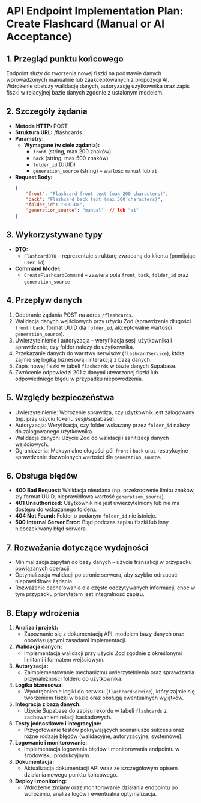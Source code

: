 # API Endpoint Implementation Plan: Create Flashcard (Manual or AI Acceptance)

## 1. Przegląd punktu końcowego
Endpoint służy do tworzenia nowej fiszki na podstawie danych wprowadzonych manualnie lub zaakceptowanych z propozycji AI. Wdrożenie obsłuży walidację danych, autoryzację użytkownika oraz zapis fiszki w relacyjnej bazie danych zgodnie z ustalonym modelem.

## 2. Szczegóły żądania
- **Metoda HTTP:** POST
- **Struktura URL:** /flashcards
- **Parametry:**
  - **Wymagane (w ciele żądania):**
    - `front` (string, max 200 znaków)
    - `back` (string, max 500 znaków)
    - `folder_id` (UUID)
    - `generation_source` (string) – wartość `manual` lub `ai`
- **Request Body:**
  ```json
  {
      "front": "Flashcard front text (max 200 characters)",
      "back": "Flashcard back text (max 500 characters)",
      "folder_id": "<UUID>",
      "generation_source": "manual"  // lub "ai"
  }
  ```

## 3. Wykorzystywane typy
- **DTO:**
  - `FlashcardDTO` – reprezentuje strukturę zwracaną do klienta (pomijając `user_id`)
- **Command Model:**
  - `CreateFlashcardCommand` – zawiera pola `front`, `back`, `folder_id` oraz `generation_source`

## 4. Przepływ danych
1. Odebranie żądania POST na adres `/flashcards`.
2. Walidacja danych wejściowych przy użyciu Zod (sprawdzenie długości `front` i `back`, format UUID dla `folder_id`, akceptowalne wartości `generation_source`).
3. Uwierzytelnienie i autoryzacja – weryfikacja sesji użytkownika i sprawdzenie, czy folder należy do użytkownika.
4. Przekazanie danych do warstwy serwisów (`flashcardService`), która zajmie się logiką biznesową i interakcją z bazą danych.
5. Zapis nowej fiszki w tabeli `flashcards` w bazie danych Supabase.
6. Zwrócenie odpowiedzi 201 z danymi utworzonej fiszki lub odpowiedniego błędu w przypadku niepowodzenia.

## 5. Względy bezpieczeństwa
- Uwierzytelnienie: Wdrożenie sprawdza, czy użytkownik jest zalogowany (np. przy użyciu tokenu sesji/supabase).
- Autoryzacja: Weryfikacja, czy folder wskazany przez `folder_id` należy do zalogowanego użytkownika.
- Walidacja danych: Użycie Zod do walidacji i sanitizacji danych wejściowych.
- Ograniczenia: Maksymalne długości pól `front` i `back` oraz restrykcyjne sprawdzenie dozwolonych wartości dla `generation_source`.

## 6. Obsługa błędów
- **400 Bad Request:** Walidacja nieudana (np. przekroczenie limitu znaków, zły format UUID, nieprawidłowa wartość `generation_source`).
- **401 Unauthorized:** Użytkownik nie jest uwierzytelniony lub nie ma dostępu do wskazanego folderu.
- **404 Not Found:** Folder o podanym `folder_id` nie istnieje.
- **500 Internal Server Error:** Błąd podczas zapisu fiszki lub inny nieoczekiwany błąd serwera.

## 7. Rozważania dotyczące wydajności
- Minimalizacja zapytań do bazy danych – użycie transakcji w przypadku powiązanych operacji.
- Optymalizacja walidacji po stronie serwera, aby szybko odrzucać nieprawidłowe żądania.
- Rozważenie cache'owania dla często odczytywanych informacji, choć w tym przypadku priorytetem jest integralność zapisu.

## 8. Etapy wdrożenia
1. **Analiza i projekt:**
   - Zapoznanie się z dokumentacją API, modelem bazy danych oraz obowiązującymi zasadami implementacji.
2. **Walidacja danych:**
   - Implementacja walidacji przy użyciu Zod zgodnie z określonymi limitami i formatem wejściowym.
3. **Autoryzacja:**
   - Zaimplementowanie mechanizmu uwierzytelnienia oraz sprawdzania przynależności folderu do użytkownika.
4. **Logika biznesowa:**
   - Wyodrębnienie logiki do serwisu (`flashcardService`), który zajmie się tworzeniem fiszki w bazie oraz obsługą ewentualnych wyjątków.
5. **Integracja z bazą danych:**
   - Użycie Supabase do zapisu rekordu w tabeli `flashcards` z zachowaniem relacji kaskadowych.
6. **Testy jednostkowe i integracyjne:**
   - Przygotowanie testów pokrywających scenariusze sukcesu oraz różne rodzaje błędów (walidacyjne, autoryzacyjne, systemowe).
7. **Logowanie i monitorowanie:**
   - Implementacja logowania błędów i monitorowania endpointu w środowisku produkcyjnym.
8. **Dokumentacja:**
   - Aktualizacja dokumentacji API wraz ze szczegółowym opisem działania nowego punktu końcowego.
9. **Deploy i monitoring:**
   - Wdrożenie zmiany oraz monitorowanie działania endpointu po wdrożeniu, analiza logów i ewentualna optymalizacja.
